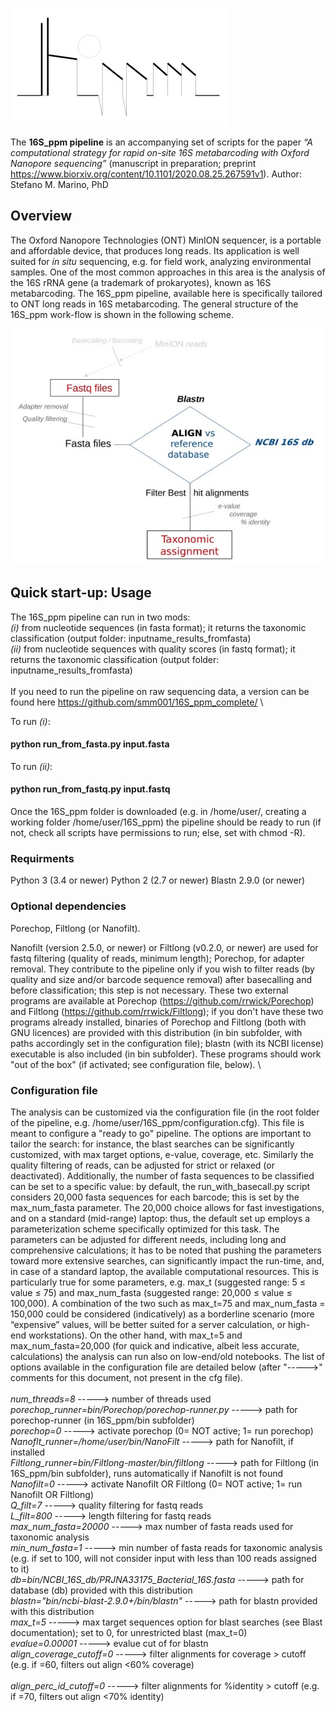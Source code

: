 
![Test Image 1](img/logo_temp0.jpg)

The  **16S_ppm pipeline** is an accompanying set of scripts for the paper *“A computational strategy for rapid on-site 16S metabarcoding with Oxford Nanopore sequencing”* (manuscript in preparation; preprint https://www.biorxiv.org/content/10.1101/2020.08.25.267591v1). 
Author: Stefano M. Marino, PhD


## Overview

The Oxford Nanopore Technologies (ONT) MinION sequencer, is a portable and affordable device, that produces long reads. Its application is well suited for *in situ* sequencing, e.g. for field work, analyzing environmental samples. One of the most common approaches in this area is the analysis of the 16S rRNA gene (a trademark of prokaryotes), known as 16S metabarcoding. The  16S_ppm pipeline, available here is specifically tailored to ONT long reads in 16S metabarcoding. The general structure of the 16S_ppm work-flow is shown in the following scheme. 

![Test Image 2](img/Img_pipe_v3.jpeg)
 

## Quick start-up: Usage
The 16S_ppm pipeline can run in two mods: 
\
*(i)* from nucleotide sequences (in fasta format); it returns the taxonomic classification (output folder: inputname_results_fromfasta)
\
*(ii)* from nucleotide sequences with quality scores (in fastq format); it returns the taxonomic classification (output folder: inputname_results_fromfasta)
\
\
If you need to run the pipeline on raw sequencing data, a version can be found here https://github.com/smm001/16S_ppm_complete/
\

To run *(i)*: 
#### python run_from_fasta.py input.fasta    

To run *(ii)*:
#### python run_from_fastq.py input.fastq 
  
Once the 16S_ppm folder is downloaded (e.g. in /home/user/, creating a working folder /home/user/16S_ppm) the pipeline should be ready to run (if not, check all scripts have permissions to run; else, set with chmod -R).

### Requirments
Python 3 (3.4 or newer)
Python 2 (2.7 or newer)
Blastn 2.9.0 (or newer)

### Optional dependencies 
Porechop, Filtlong (or Nanofilt). 

Nanofilt (version 2.5.0, or newer) or Filtlong (v0.2.0, or newer) are used for fastq filtering (quality of reads, minimum length); Porechop, for adapter removal. They contribute to the pipeline only if you wish to filter reads (by quality and size and/or barcode sequence removal) after basecalling and before classification; this step is not necessary. These two external programs are available at Porechop (https://github.com/rrwick/Porechop) and Filtlong (https://github.com/rrwick/Filtlong); if you don't have these two programs already installed, binaries of Porechop and Filtlong (both with GNU licences) are provided with this distribution (in bin subfolder, with paths accordingly set in the configuration file); blastn (with its NCBI license) executable is also included (in bin subfolder). These programs should work "out of the box" (if activated; see configuration file, below).
\


### Configuration file 
The analysis can be customized via the configuration file (in the root folder of the pipeline, e.g. /home/user/16S_ppm/configuration.cfg). This file is meant to configure a "ready to go" pipeline.
The options are important to tailor the search: for instance, the blast searches can be significantly customized, with max target options, e-value, coverage, etc. Similarly the quality filtering of reads, can be adjusted for strict or relaxed (or deactivated). Additionally, the number of fasta sequences to be classified can be set to a specific value: by default, the run_with_basecall.py script considers 20,000 fasta sequences for each barcode; this is set by the max_num_fasta parameter. The 20,000 choice allows for fast investigations, and on a standard (mid-range) laptop: thus, the default set up employs a parameterization scheme specifically optimized for this task. The parameters can be adjusted for different needs, including long and comprehensive calculations; it has to be noted that pushing the parameters toward more extensive searches, can significantly impact the run-time, and, in case of a standard laptop, the available computational resources. This is particularly true for some parameters, e.g.  max_t  (suggested range:  5 ≤ value  ≤ 75) and max_num_fasta (suggested range:  20,000 ≤ value ≤ 100,000). A combination of the two such as max_t=75 and max_num_fasta = 150,000 could be considered (indicatively) as a borderline scenario (more “expensive” values, will  be better suited for a server calculation, or high-end workstations). On the other hand, with max_t=5 and max_num_fasta=20,000 (for quick and indicative, albeit less accurate, calculations) the analysis can run also on low-end/old notebooks.
The list of options available in the configuration file are detailed below (after "----->" comments for this document, not present in the cfg file). 
\
\
*num_threads=8*  -----> number of threads used 
\
*porechop_runner=bin/Porechop/porechop-runner.py*      -----> path for porechop-runner (in 16S_ppm/bin subfolder)
\
*porechop=0*   -----> activate porechop (0= NOT active; 1= run porechop)
\
*Nanoflt_runner=/home/user/bin/NanoFilt* -----> path for Nanofilt, if installed
\
*Filtlong_runner=bin/Filtlong-master/bin/filtlong*	-----> path for Filtlong (in 16S_ppm/bin subfolder), runs automatically if Nanofilt is not found
\
*Nanofilt=0*	  -----> activate Nanofilt OR Filtlong (0= NOT active; 1= run Nanofilt OR Filtlong)
\
*Q_filt=7*		  -----> quality filtering for fastq reads 
\
*L_filt=800*	  -----> length filtering for fastq reads
\
*max_num_fasta=20000*   -----> max number of fasta reads used for taxonomic analysis
\
*min_num_fasta=1*   -----> min number of fasta reads for taxonomic analysis (e.g. if set to 100, will not consider input with less than 100 reads assigned to it)
\
*db=bin/NCBI_16S_db/PRJNA33175_Bacterial_16S.fasta* -----> path for database (db) provided with this distribution
\
*blastn="bin/ncbi-blast-2.9.0+/bin/blastn"* -----> path for blastn provided with this distribution
\
*max_t=5*	-----> max target sequences option for blast searches (see Blast documentation); set to 0, for unrestricted blast (max_t=0)
\
*evalue=0.00001*	-----> evalue cut of for blastn
\
*align_coverage_cutoff=0* -----> filter alignments for coverage > cutoff (e.g. if =60, filters out align <60% coverage)		
\
*align_perc_id_cutoff=0* -----> filter alignments for %identity > cutoff (e.g. if =70, filters out align <70% identity)


